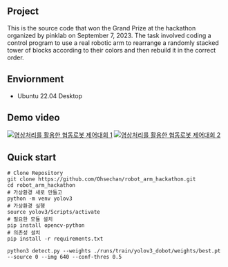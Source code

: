 ## Project
This is the source code that won the Grand Prize at the hackathon organized by pinklab on September 7, 2023.
The task involved coding a control program to use a real robotic arm to rearrange a randomly stacked tower of blocks according to their colors and then rebuild it in the correct order.

## Enviornment
- Ubuntu 22.04 Desktop

## Demo video
[![영상처리를 활용한 협동로봇 제어대회 1](http://img.youtube.com/vi/XaDWIcv2s80/0.jpg)](https://youtu.be/XaDWIcv2s80?t=0s)
[![영상처리를 활용한 협동로봇 제어대회 2](http://img.youtube.com/vi/9p8cvShjsBM/0.jpg)](https://youtu.be/9p8cvShjsBM?t=0s)

## Quick start

<pre><code># Clone Repository
git clone https://github.com/Ohsechan/robot_arm_hackathon.git
cd robot_arm_hackathon
# 가상환경 새로 만들고
python -m venv yolov3
# 가상환경 실행
source yolov3/Scripts/activate
# 필요한 모듈 설치
pip install opencv-python
# 의존성 설치
pip install -r requirements.txt</code></pre>

<pre><code>python3 detect.py --weights ./runs/train/yolov3_dobot/weights/best.pt --source 0 --img 640 --conf-thres 0.5</code></pre>
